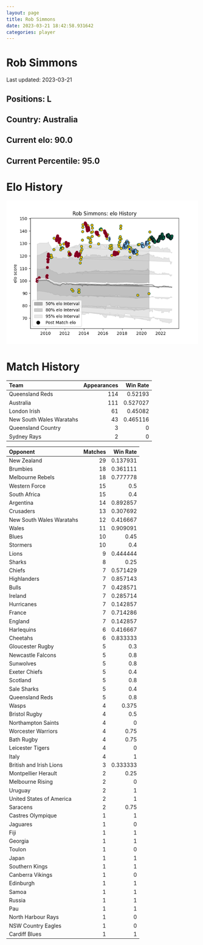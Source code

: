 ```yaml
---  
layout: page  
title: Rob Simmons  
date: 2023-03-21 18:42:58.931642  
categories: player  
---
```

# Rob Simmons


Last updated: 2023-03-21
## Positions: L

## Country: Australia

## Current elo: 90.0

## Current Percentile: 95.0

# Elo History


![elo history](history_RobSimmons.png)
# Match History


| Team                     |   Appearances |   Win Rate |
|:-------------------------|--------------:|-----------:|
| Queensland Reds          |           114 |   0.52193  |
| Australia                |           111 |   0.527027 |
| London Irish             |            61 |   0.45082  |
| New South Wales Waratahs |            43 |   0.465116 |
| Queensland Country       |             3 |   0        |
| Sydney Rays              |             2 |   0        |

| Opponent                 |   Matches |   Win Rate |
|:-------------------------|----------:|-----------:|
| New Zealand              |        29 |   0.137931 |
| Brumbies                 |        18 |   0.361111 |
| Melbourne Rebels         |        18 |   0.777778 |
| Western Force            |        15 |   0.5      |
| South Africa             |        15 |   0.4      |
| Argentina                |        14 |   0.892857 |
| Crusaders                |        13 |   0.307692 |
| New South Wales Waratahs |        12 |   0.416667 |
| Wales                    |        11 |   0.909091 |
| Blues                    |        10 |   0.45     |
| Stormers                 |        10 |   0.4      |
| Lions                    |         9 |   0.444444 |
| Sharks                   |         8 |   0.25     |
| Chiefs                   |         7 |   0.571429 |
| Highlanders              |         7 |   0.857143 |
| Bulls                    |         7 |   0.428571 |
| Ireland                  |         7 |   0.285714 |
| Hurricanes               |         7 |   0.142857 |
| France                   |         7 |   0.714286 |
| England                  |         7 |   0.142857 |
| Harlequins               |         6 |   0.416667 |
| Cheetahs                 |         6 |   0.833333 |
| Gloucester Rugby         |         5 |   0.3      |
| Newcastle Falcons        |         5 |   0.8      |
| Sunwolves                |         5 |   0.8      |
| Exeter Chiefs            |         5 |   0.4      |
| Scotland                 |         5 |   0.8      |
| Sale Sharks              |         5 |   0.4      |
| Queensland Reds          |         5 |   0.8      |
| Wasps                    |         4 |   0.375    |
| Bristol Rugby            |         4 |   0.5      |
| Northampton Saints       |         4 |   0        |
| Worcester Warriors       |         4 |   0.75     |
| Bath Rugby               |         4 |   0.75     |
| Leicester Tigers         |         4 |   0        |
| Italy                    |         4 |   1        |
| British and Irish Lions  |         3 |   0.333333 |
| Montpellier Herault      |         2 |   0.25     |
| Melbourne Rising         |         2 |   0        |
| Uruguay                  |         2 |   1        |
| United States of America |         2 |   1        |
| Saracens                 |         2 |   0.75     |
| Castres Olympique        |         1 |   1        |
| Jaguares                 |         1 |   0        |
| Fiji                     |         1 |   1        |
| Georgia                  |         1 |   1        |
| Toulon                   |         1 |   0        |
| Japan                    |         1 |   1        |
| Southern Kings           |         1 |   1        |
| Canberra Vikings         |         1 |   0        |
| Edinburgh                |         1 |   1        |
| Samoa                    |         1 |   1        |
| Russia                   |         1 |   1        |
| Pau                      |         1 |   1        |
| North Harbour Rays       |         1 |   0        |
| NSW Country Eagles       |         1 |   0        |
| Cardiff Blues            |         1 |   1        |